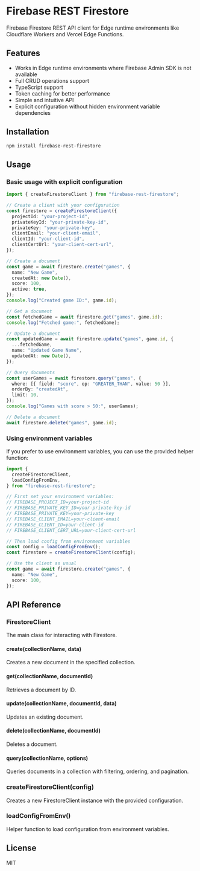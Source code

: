# Firebase REST Firestore

Firebase Firestore REST API client for Edge runtime environments like Cloudflare Workers and Vercel Edge Functions.

## Features

- Works in Edge runtime environments where Firebase Admin SDK is not available
- Full CRUD operations support
- TypeScript support
- Token caching for better performance
- Simple and intuitive API
- Explicit configuration without hidden environment variable dependencies

## Installation

```bash
npm install firebase-rest-firestore
```

## Usage

### Basic usage with explicit configuration

```typescript
import { createFirestoreClient } from "firebase-rest-firestore";

// Create a client with your configuration
const firestore = createFirestoreClient({
  projectId: "your-project-id",
  privateKeyId: "your-private-key-id",
  privateKey: "your-private-key",
  clientEmail: "your-client-email",
  clientId: "your-client-id",
  clientCertUrl: "your-client-cert-url",
});

// Create a document
const game = await firestore.create("games", {
  name: "New Game",
  createdAt: new Date(),
  score: 100,
  active: true,
});
console.log("Created game ID:", game.id);

// Get a document
const fetchedGame = await firestore.get("games", game.id);
console.log("Fetched game:", fetchedGame);

// Update a document
const updatedGame = await firestore.update("games", game.id, {
  ...fetchedGame,
  name: "Updated Game Name",
  updatedAt: new Date(),
});

// Query documents
const userGames = await firestore.query("games", {
  where: [{ field: "score", op: "GREATER_THAN", value: 50 }],
  orderBy: "createdAt",
  limit: 10,
});
console.log("Games with score > 50:", userGames);

// Delete a document
await firestore.delete("games", game.id);
```

### Using environment variables

If you prefer to use environment variables, you can use the provided helper function:

```typescript
import {
  createFirestoreClient,
  loadConfigFromEnv,
} from "firebase-rest-firestore";

// First set your environment variables:
// FIREBASE_PROJECT_ID=your-project-id
// FIREBASE_PRIVATE_KEY_ID=your-private-key-id
// FIREBASE_PRIVATE_KEY=your-private-key
// FIREBASE_CLIENT_EMAIL=your-client-email
// FIREBASE_CLIENT_ID=your-client-id
// FIREBASE_CLIENT_CERT_URL=your-client-cert-url

// Then load config from environment variables
const config = loadConfigFromEnv();
const firestore = createFirestoreClient(config);

// Use the client as usual
const game = await firestore.create("games", {
  name: "New Game",
  score: 100,
});
```

## API Reference

### FirestoreClient

The main class for interacting with Firestore.

#### create(collectionName, data)

Creates a new document in the specified collection.

#### get(collectionName, documentId)

Retrieves a document by ID.

#### update(collectionName, documentId, data)

Updates an existing document.

#### delete(collectionName, documentId)

Deletes a document.

#### query(collectionName, options)

Queries documents in a collection with filtering, ordering, and pagination.

### createFirestoreClient(config)

Creates a new FirestoreClient instance with the provided configuration.

### loadConfigFromEnv()

Helper function to load configuration from environment variables.

## License

MIT
